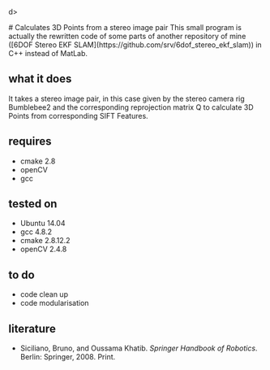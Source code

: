 d>
    <script type="text/javascript"
            src="http://cdn.mathjax.org/mathjax/latest/MathJax.js?config=TeX-AMS-MML_HTMLorMML">
    </script>
</head>
# Calculates 3D Points from a stereo image pair
This small program is actually the rewritten code of some parts of another repository of mine ([6DOF Stereo EKF SLAM](https://github.com/srv/6dof_stereo_ekf_slam)) in C++ instead of MatLab.

## what it does
It takes a stereo image pair, in this case given by the stereo camera rig Bumblebee2 and the corresponding reprojection matrix Q to calculate 3D Points from corresponding SIFT Features.

## requires
* cmake 2.8
* openCV
* gcc

## tested on
* Ubuntu 14.04
* gcc 4.8.2
* cmake 2.8.12.2
* openCV 2.4.8

## to do
* code clean up 
* code modularisation

## literature
* Siciliano, Bruno, and Oussama Khatib. _Springer Handbook of Robotics_. Berlin: Springer, 2008. Print.

